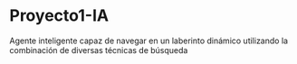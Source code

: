 # Proyecto1-IA
Agente inteligente capaz de navegar  en un laberinto dinámico utilizando la combinación de diversas técnicas de búsqueda
